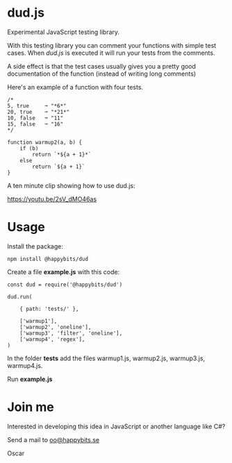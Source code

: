 # dud.js

Experimental JavaScript testing library.

With this testing library you can comment your functions with simple test cases. When *dud.js* is executed it will run your tests from the comments.

A side effect is that the test cases usually gives you a pretty good documentation of the function (instead of writing long comments)

Here's an example of a function with four tests.

    /*
    5, true     ➞ "*6*"
    20, true    ➞ "*21*"
    10, false   ➞ "11"
    15, false   ➞ "16"
    */

    function warmup2(a, b) {
        if (b)
            return `*${a + 1}*`
        else
            return `${a + 1}`
    }

A ten minute clip showing how to use dud.js:

https://youtu.be/2sV_dMO46as

# Usage

Install the package:

    npm install @happybits/dud


Create a file **example.js** with this code:

    const dud = require('@happybits/dud')

    dud.run(

        { path: 'tests/' },

        ['warmup1'],
        ['warmup2', 'oneline'],
        ['warmup3', 'filter', 'oneline'],
        ['warmup4', 'regex'],
    )

In the folder **tests** add the files warmup1.js, warmup2.js, warmup3.js, warmup4.js.

Run **example.js**

# Join me 

Interested in developing this idea in JavaScript or another language like C#?

Send a mail to oo@happybits.se

Oscar